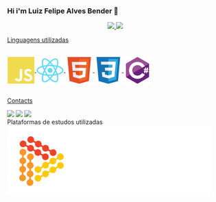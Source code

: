 ### Hi i'm Luiz Felipe Alves Bender 👋
<div align="center">
  <a href="https://github.com/LuizFelipeBender">
  <img height="180em" src="https://github-readme-stats.vercel.app/api?username=LuizFelipeBender&show_icons=true&theme=tokyonight&include_all_commits=true&count_private=true"/>
  <img height="180em" src="https://github-readme-stats.vercel.app/api/top-langs/?username=LuizFelipeBender&layout=compact&langs_count=7&theme=tokyonight"/>
</div>
  
  
  Linguagens utilizadas
<div style="display: inline_block"><br>
  <img align="center" alt="Bender-Js" height="64" width="64" src="https://raw.githubusercontent.com/devicons/devicon/master/icons/javascript/javascript-plain.svg">
  <img align="center" alt="Bender-React" height="64" width="64" src="https://raw.githubusercontent.com/devicons/devicon/master/icons/react/react-original.svg">
  <img align="center" alt="Bender-HTML" height="64" width="64" src="https://raw.githubusercontent.com/devicons/devicon/master/icons/html5/html5-original.svg">
  <img align="center" alt="Bender-CSS" height="64" width="64" src="https://raw.githubusercontent.com/devicons/devicon/master/icons/css3/css3-original.svg">
  <img align="center" alt="Bender-Csharp" height="64" width="64" src="https://raw.githubusercontent.com/devicons/devicon/master/icons/csharp/csharp-original.svg">
</div>
  
  ##
 
  Contacts
<div> 
  <a href="https://www.instagram.com/luiz.bender.71" target="_blank"><img src="https://cdn.icon-icons.com/icons2/855/PNG/64/Instragram_social_media_corporate_logo_icon-icons.com_67684.png" target="_blank"></a>
  <a href = "mailto:LuizBender@outlook.com.br"><img src="https://cdn.icon-icons.com/icons2/699/PNG/64/outlook_icon-icons.com_61644.png" target="_blank"></a>
  <a href="https://www.linkedin.com/in/luiz-felipe-alves-bender-aa4b81210/" target="_blank"><img src="https://cdn.icon-icons.com/icons2/1/PNG/64/sociallinkedin_member_70.png" target="_blank"></a> 
</div> 
  Plataformas de estudos utilizadas
<div> 
  <a href="https://web.dio.me/users/LuizBender" target="_blank"><img src="https://github.com/brunoemferreira/DIO-desafios/blob/main/Assets/logo.png"></a> 
</div>


